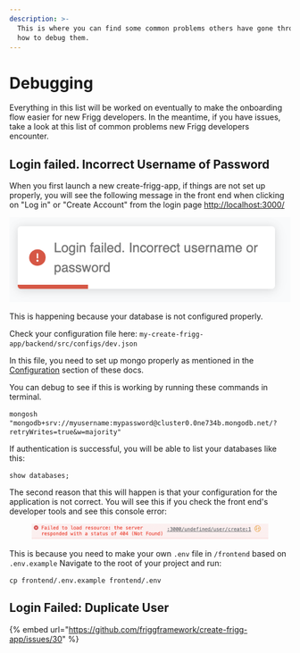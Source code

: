 ```yaml
---
description: >-
  This is where you can find some common problems others have gone through and
  how to debug them.
---
```


# Debugging

Everything in this list will be worked on eventually to make the onboarding flow easier for new Frigg developers. In the meantime, if you have issues, take a look at this list of common problems new Frigg developers encounter.

## Login failed. Incorrect Username of Password

When you first launch a new create-frigg-app, if things are not set up properly, you will see the following message in the front end when clicking on "Log in" or "Create Account" from the login page [http://localhost:3000/](http://localhost:3000/)

![](<../.gitbook/assets/Screen Shot 2023-02-13 at 9.49.26 AM.png>)

This is happening because your database is not configured properly.

Check your configuration file here: `my-create-frigg-app/backend/src/configs/dev.json`

In this file, you need to set up mongo properly as mentioned in the [Configuration](../api-module-library/module-list/rollworks/configuration.md) section of these docs.

You can debug to see if this is working by running these commands in terminal.

```
mongosh "mongodb+srv://myusername:mypassword@cluster0.0ne734b.mongodb.net/?retryWrites=true&w=majority"
```

If authentication is successful, you will be able to list your databases like this:

```
show databases;
```

The second reason that this will happen is that your configuration for the application is not correct. You will see this if you check the front end's developer tools and see this console error:

<figure><img src="../.gitbook/assets/Screen Shot 2023-02-13 at 9.57.02 AM.png" alt=""><figcaption></figcaption></figure>

This is because you need to make your own `.env` file in `/frontend` based on `.env.example` Navigate to the root of your project and run:

```
cp frontend/.env.example frontend/.env
```

## Login Failed: Duplicate User

{% embed url="https://github.com/friggframework/create-frigg-app/issues/30" %}
